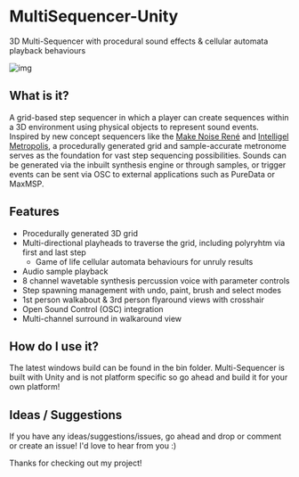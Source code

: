 # MultiSequencer-Unity

3D Multi-Sequencer with procedural sound effects & cellular automata playback behaviours

![img](https://i.imgur.com/Jp7qooZ.jpg)


## What is it?
A grid-based step sequencer in which a player can create sequences within a 3D environment using physical objects to represent sound events. 
Inspired by new concept sequencers like the  [Make Noise René](http://makenoisemusic.com/modules/rene) and [Intelligel Metropolis](https://www.youtube.com/watch?v=uV9-XA5MPwY), a procedurally generated grid and sample-accurate metronome serves as the foundation for vast step sequencing possibilities.
Sounds can be generated via the inbuilt synthesis engine or through samples, or trigger events can be sent via OSC to external applications such as PureData or MaxMSP.

## Features
 - Procedurally generated 3D grid
 - Multi-directional playheads to traverse the grid, including polyryhtm via first and last step
   - Game of life cellular automata behaviours for unruly results
 - Audio sample playback
 - 8 channel wavetable synthesis percussion voice with parameter controls
 - Step spawning management with undo, paint, brush and select modes
 - 1st person walkabout & 3rd person flyaround views with crosshair
 - Open Sound Control (OSC) integration
 - Multi-channel surround in walkaround view
 

 ## How do I use it?
 The latest windows build can be found in the bin folder.
 Multi-Sequencer is built with Unity and is not platform specific so go ahead and build it for your own platform!
 
 ## Ideas / Suggestions
 If you have any ideas/suggestions/issues, go ahead and drop or comment or create an issue! I'd love to hear from you :)
 
Thanks for checking out my project!
